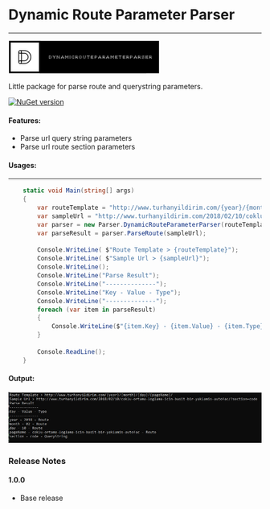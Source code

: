 #   **Dynamic Route Parameter Parser**
------------------------------
![alt tag](/img/dynamicrouteparameterparser.png)  

Little package for parse route and querystring parameters.

[![NuGet version](https://badge.fury.io/nu/DynamicRouteParameterParser.svg)](https://badge.fury.io/nu/DynamicRouteParameterParser)

#### Features:
- Parse url query string parameters   
- Parse url route section parameters

#### Usages:
-----

```cs
    static void Main(string[] args)
    {
        var routeTemplate = "http://www.turhanyildirim.com/{year}/{month}/{day}/{pageName}/";
        var sampleUrl = "http://www.turhanyildirim.com/2018/02/10/coklu-ortama-loglama-icin-basit-bir-yaklamis-autofac/?section=code";
        var parser = new Parser.DynamicRouteParameterParser(routeTemplate);
        var parseResult = parser.ParseRoute(sampleUrl);
        
        Console.WriteLine( $"Route Template > {routeTemplate}");   
        Console.WriteLine( $"Sample Url > {sampleUrl}");
        Console.WriteLine();
        Console.WriteLine("Parse Result");
        Console.WriteLine("--------------");
        Console.WriteLine("Key - Value - Type");
        Console.WriteLine("--------------");
        foreach (var item in parseResult)
        {
            Console.WriteLine($"{item.Key} - {item.Value} - {item.Type}");
        }

        Console.ReadLine();
    }
```

#### Output:

![alt tag](/img/output.jpg) 

### Release Notes

#### 1.0.0
* Base release
